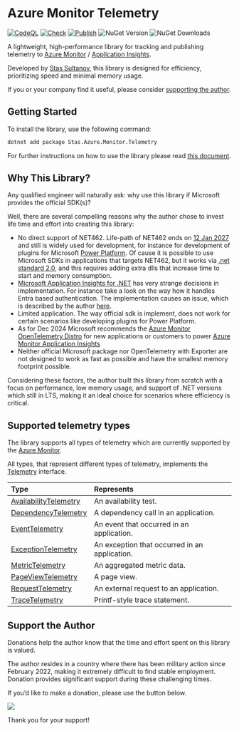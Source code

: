 # Azure Monitor Telemetry 
[![CodeQL](https://github.com/stas-sultanov/azure-monitor-telemetry-draft/actions/workflows/github-code-scanning/codeql/badge.svg)](https://github.com/stas-sultanov/azure-monitor-telemetry-draft/actions/workflows/github-code-scanning/codeql)
[![Check](https://github.com/stas-sultanov/azure-monitor-telemetry-draft/actions/workflows/check.yml/badge.svg)](https://github.com/stas-sultanov/azure-monitor-telemetry-draft/actions/workflows/check.yml)
[![Publish](https://github.com/stas-sultanov/azure-monitor-telemetry-draft/actions/workflows/publish.yml/badge.svg)](https://github.com/stas-sultanov/azure-monitor-telemetry-draft/actions/workflows/publish.yml)
![NuGet Version](https://img.shields.io/nuget/v/Stas.Azure.Monitor.Telemetry)
![NuGet Downloads](https://img.shields.io/nuget/dt/Stas.Azure.Monitor.Telemetry)

A lightweight, high-performance library for tracking and publishing telemetry to [Azure Monitor](https://docs.microsoft.com/azure/azure-monitor/overview) / [Application Insights](https://docs.microsoft.com/azure/azure-monitor/app/app-insights-overview).

Developed by [Stas Sultanov](https://www.linkedin.com/in/stas-sultanov/), this library is designed for efficiency, prioritizing speed and minimal memory usage.

If you or your company find it useful, please consider [supporting the author](#support-the-author).

## Getting Started

To install the library, use the following command:

```sh
dotnet add package Stas.Azure.Monitor.Telemetry
```

For further instructions on how to use the library please read [this document](/src/readme.md).

## Why This Library?

Any qualified engineer will naturally ask: why use this library if Microsoft provides the official SDK(s)?

Well, there are several compelling reasons why the author chose to invest life time and effort into creating this library:

- No direct support of NET462.
Life-path of NET462 ends on [12 Jan 2027][NETLifeCycle] and still is widely used for development, for instance for development of plugins for Microsoft [Power Platform](https://www.microsoft.com/power-platform).
Of cause it is possible to use Microsoft SDKs in applications that targets NET462, but it works via [.net standard 2.0](https://learn.microsoft.com/en-us/dotnet/standard/net-standard?tabs=net-standard-2-0),
and this requires adding extra dlls that increase time to start and memory consumption.
- [Microsoft Application Insights for .NET][AppInsightsDotNetGitHub] has very strange decisions in implementation.
For instance take a look on the way how it handles Entra based authentication. The implementation causes an issue, which is described by the author [here][AppInsightsDotNetGitHubAuthIssue].
- Limited application.
The way official sdk is implement, does not work for certain scenarios like developing plugins for Power Platform.
- As for Dec 2024 Microsoft recommends the [Azure Monitor OpenTelemetry Distro](https://learn.microsoft.com/azure/azure-monitor/app/opentelemetry-enable?tabs=aspnetcore#enable-azure-monitor-opentelemetry-for-net-nodejs-python-and-java-applications) for new applications or customers to power [Azure Monitor Application Insights](https://learn.microsoft.com/en-us/azure/azure-monitor/app/app-insights-overview)
- Neither official Microsoft package nor OpenTelemetry with Exporter are not designed to work as fast as possible and have the smallest memory footprint possible.

Considering these factors, the author built this library from scratch with a focus on performance, low memory usage, and support of .NET versions which still in LTS, making it an ideal choice for scenarios where efficiency is critical.

## Supported telemetry types

The library supports all types of telemetry which are currently supported by the [Azure Monitor](https://docs.microsoft.com/azure/azure-monitor/overview).

All types, that represent different types of telemetry, implements the [Telemetry](/src/Code/Telemetry.cs) interface.

| Type                                                              | Represents
| :---------------------------------------------------------------- | :-
| [AvailabilityTelemetry](/src/Code/Types/AvailabilityTelemetry.cs) | An availability test.
| [DependencyTelemetry](/src/Code/Types/DependencyTelemetry.cs)     | A dependency call in an application.
| [EventTelemetry](/src/Code/Types/EventTelemetry.cs)               | An event that occurred in an application.
| [ExceptionTelemetry](/src/Code/Types/ExceptionTelemetry.cs)       | An exception that occurred in an application.
| [MetricTelemetry](/src/Code/Types/MetricTelemetry.cs)             | An aggregated metric data.
| [PageViewTelemetry](/src/Code/Types/PageViewTelemetry.cs)         | A page view.
| [RequestTelemetry](/src/Code/Types/RequestTelemetry.cs)           | An external request to an application.
| [TraceTelemetry](/src/Code/Types/RequestTelemetry.cs)             | Printf-style trace statement.

## Support the Author

Donations help the author know that the time and effort spent on this library is valued.

The author resides in a country where there has been military action since February 2022, making it extremely difficult to find stable employment. Donation provides significant support during these challenging times.

If you’d like to make a donation, please use the button below.

[![](https://www.paypalobjects.com/en_US/i/btn/btn_donate_SM.gif)](https://www.paypal.com/cgi-bin/webscr?cmd=_s-xclick&hosted_button_id=K2DPD6J3DJ2FN)

Thank you for your support!

[AppInsightsDotNetGitHub]: https://github.com/microsoft/ApplicationInsights-dotnet
[AppInsightsDotNetGitHubAuthIssue]: https://github.com/microsoft/ApplicationInsights-dotnet/issues/2945
[AzureInsightsComponentsResource]: https://learn.microsoft.com/azure/templates/microsoft.insights/components
[NETLifeCycle]: https://learn.microsoft.com/lifecycle/products/microsoft-net-framework